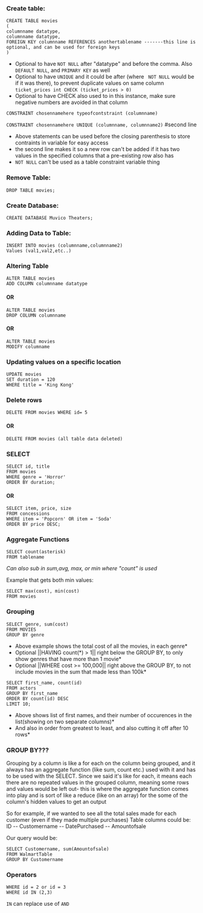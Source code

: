 ### Create table:
```
CREATE TABLE movies
(
columnname datatype,
columnname datatype,
FOREIGN KEY columnname REFERENCES anothertablename -------this line is optional, and can be used for foreign keys
)
```
* Optional to have `NOT NULL` after "datatype" and before the comma. Also `DEFAULT NULL`, and `PRIMARY KEY` as well
* Optional to have `UNIQUE` and it could be after (where ` NOT NULL` would be if it was there), to prevent duplicate values on same column
`ticket_prices int CHECK (ticket_prices > 0)`
* Optional to have CHECK also used to in this instance, make sure negative numbers are avoided in that column



`CONSTRAINT chosennamehere typeofcontstraint (columnname)`

`CONSTRAINT chosennamehere UNIQUE (columnname, columnname2)` #second line

* Above statements can be used before the closing parenthesis to store contraints in variable for easy access
* the second line makes it so a new row can't be added if it has two values in the specified columns that a pre-existing row also has
* `NOT NULL` can't be used as a table constraint variable thing

###  Remove Table:

`DROP TABLE movies;`

###  Create Database:

`CREATE DATABASE Muvico Theaters;`

###  Adding Data to Table:
```
INSERT INTO movies (columnname,columnname2) 
Values (val1,val2,etc..)           
```
###  Altering Table
```
ALTER TABLE movies
ADD COLUMN columnname datatype
```
#### OR
```
ALTER TABLE movies
DROP COLUMN columnname
```
#### OR 
```
ALTER TABLE movies
MODIFY columname
```
### Updating values on a specific location
```
UPDATE movies
SET duration = 120
WHERE title = 'King Kong'
```
### Delete rows

`DELETE FROM movies WHERE id= 5`

#### OR

`DELETE FROM movies (all table data deleted)`

### SELECT
```
SELECT id, title
FROM movies
WHERE genre = 'Horror'
ORDER BY duration;
```
#### OR
```
SELECT item, price, size
FROM concessions
WHERE item = 'Popcorn' OR item = 'Soda'
ORDER BY price DESC;
```

### Aggregate Functions
```
SELECT count(asterisk)
FROM tablename
```
*Can also sub in sum,avg, max, or min where "count" is used*

Example that gets both min values:
```
SELECT max(cost), min(cost)
FROM movies 
```
### Grouping
```
SELECT genre, sum(cost)
FROM MOVIES
GROUP BY genre
```

* Above example shows the total cost of all the movies, in each genre*
* Optional ||HAVING count(&ast;) > 1|| right below the GROUP BY, to only show genres that have more than 1 movie*
* Optional ||WHERE cost >= 100,000|| right above the GROUP BY, to not include movies in the sum that made less than 100k*
```
SELECT first_name, count(id)
FROM actors
GROUP BY first_name
ORDER BY count(id) DESC 
LIMIT 10;
```
* Above shows list of first names, and their number of occurences in the list(showing on two separate columns)*
* And also in order from greatest to least, and also cutting it off after 10 rows*

### GROUP BY???

Grouping by a column is like a for each on the column being grouped, and it always has an aggregate function (like sum, count etc.) used with it and has to be used with the SELECT.
Since we said it's like for each, it means each there are no repeated values in the grouped column, meaning some rows and values would be left out- this is where the aggregate function comes into play and is sort of like a reduce (like on an array) for the some of the column's hidden values to get an output

So for example, if we wanted to see all the total sales made for each customer (even if they made multiple purchases)
Table columns could be: ID -- Customername -- DatePurchased -- Amountofsale

Our query would be:
```
SELECT Customername, sum(Amountofsale)
FROM WalmartTable
GROUP BY Customername
```
### Operators
```
WHERE id = 2 or id = 3
WHERE id IN (2,3)
```
`IN` can replace use of `AND`
